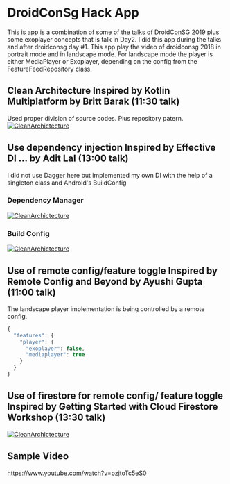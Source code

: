 # DroidConSg Hack App

This is app is a combination of some of the talks of DroidConSG 2019 plus some exoplayer concepts that is talk in Day2. I did this 
app during the talks and after droidconsg day #1. This app play the video of droidconsg 2018 in portrait mode and in landscape mode. For landscape mode the player is  either MediaPlayer or Exoplayer, depending on the config from the FeatureFeedRepository class.


## Clean Architecture Inspired by Kotlin Multiplatform by Britt Barak (11:30 talk)

Used proper division of source codes. Plus repository patern.
<a href="https://github.com/objectiveCarlo/android_droidconsghack/tree/master/app/src/main/java/ph/carlo/android/cldroidconhack"><img src="https://raw.githubusercontent.com/objectiveCarlo/android_droidconsghack/master/__images/cleanarchitecture.png" title="CleanArchictecture" alt="CleanArchictecture"></a>

<!-- [![CleanArchictecture](https://raw.githubusercontent.com/objectiveCarlo/android_droidconsghack/master/__images/cleanarchitecture.png)](https://github.com/objectiveCarlo/android_droidconsghack/tree/master/app/src/main/java/ph/carlo/android/cldroidconhack) -->

## Use dependency injection Inspired by Effective DI ... by Adit Lal (13:00 talk)
I did not use Dagger here but implemented my own DI with the help of a singleton class and Android's BuildConfig


### Dependency Manager 
<a href="https://github.com/objectiveCarlo/android_droidconsghack/blob/master/app/src/main/java/ph/carlo/android/cldroidconhack/dependency/DependencyManager.kt"><img src="https://raw.githubusercontent.com/objectiveCarlo/android_droidconsghack/master/__images/dependencymanager.png" title="CleanArchictecture" alt="CleanArchictecture"></a>

### Build Config
<a href="https://github.com/objectiveCarlo/android_droidconsghack/blob/master/app/build.gradle"><img src="https://raw.githubusercontent.com/objectiveCarlo/android_droidconsghack/master/__images/simpledi.png" title="CleanArchictecture" alt="CleanArchictecture"></a>


## Use of remote config/feature toggle Inspired by Remote Config and Beyond by Ayushi Gupta (11:00 talk)
The landscape player implementation is being controlled by a remote config. 
```javascript
{
  "features": {
    "player": {
      "exoplayer": false,
      "mediaplayer": true
    }
  }
}
```
## Use of firestore for remote config/ feature toggle Inspired by Getting Started with Cloud Firestore Workshop (13:30 talk)

<a href="https://github.com/objectiveCarlo/android_droidconsghack/blob/master/app/src/main/java/ph/carlo/android/cldroidconhack/data/feature/FeatureFireStoreImplementation.kt"><img src="https://raw.githubusercontent.com/objectiveCarlo/android_droidconsghack/master/__images/firestore.png" title="CleanArchictecture" alt="CleanArchictecture"></a>

## Sample Video
https://www.youtube.com/watch?v=ozjtoTc5eS0
